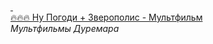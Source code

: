 <!--2024-01-14 23:00:46-->
<div>
<a class="nodecor" href=https://www.youtube.com/watch?v=0ScgT3b_uik target="_blank">
  <img src="https://i.ytimg.com/vi/0ScgT3b_uik/hqdefault.jpg" class="yb" align="middle" alt="">
</a>
&nbsp;&nbsp;&nbsp;
<div class="inlbl">
  <a class="nodecor" href="https://www.youtube.com/watch?v=0ScgT3b_uik" target="_blank">🔥🔥🔥 Ну Погоди + Зверополис - Мультфильм</a><br>
  <i class="smaller2">Мультфильмы  Дуремара</i>
</div>
</div>
